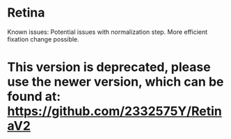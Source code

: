 # Retina

Known issues:
Potential issues with normalization step.
More efficient fixation change possible.

# This version is deprecated, please use the newer version, which can be found at: https://github.com/2332575Y/RetinaV2
